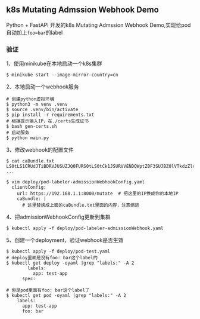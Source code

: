 ## k8s Mutating Admssion Webhook Demo
Python + FastAPI 开发的k8s Mutating Admssion Webhook Demo,实现给pod自动加上`foo=bar`的label

### 验证
1、使用minikube在本地启动一个k8s集群
```
$ minikube start --image-mirror-country=cn
```

2、本地启动一个webhook服务
```
# 创建python虚拟环境
$ python3 -m venv .venv
$ source .venv/bin/activate
$ pip install -r requirements.txt
# 根据提示输入IP，在./certs生成证书
$ bash gen-certs.sh
# 启动服务
$ python main.py 
```

3、修改webhook的配置文件
```
$ cat caBundle.txt
LS0tLS1CRUdJTiBDRVJUSUZJQ0FURS0tLS0tCk1JSURVVENDQWptZ0F3SUJBZ0lVTkdzZlc2SzQxc2k3
...

$ vim deploy/pod-labeler-admissionWebhookConfig.yaml
  clientConfig:
    url: https://192.168.1.1:8000/mutate  # 把这里的IP换成你的本地IP
    caBundle: |
      # 这里替换成上面的caBundle.txt里面的内容，注意缩进
```
        
4、把admissionWebhookConfig更新到集群
```
$ kubectl apply -f deploy/pod-labeler-admissionWebhook.yaml
```

5、创建一个deployment，验证webhook是否生效
```
$ kubectl apply -f deploy/pod-test.yaml
# deploy里面是没有foo: bar这个label的
$ kubectl get deploy -oyaml |grep "labels:" -A 2
        labels:
          app: test-app
      spec:

# 但是pod里面有foo: bar这个label了
$ kubectl get pod -oyaml |grep "labels:" -A 2
    labels:
      app: test-app
      foo: bar
```

